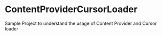 ContentProviderCursorLoader
===========================

Sample Project to understand the usage of Content Provider and Cursor loader
